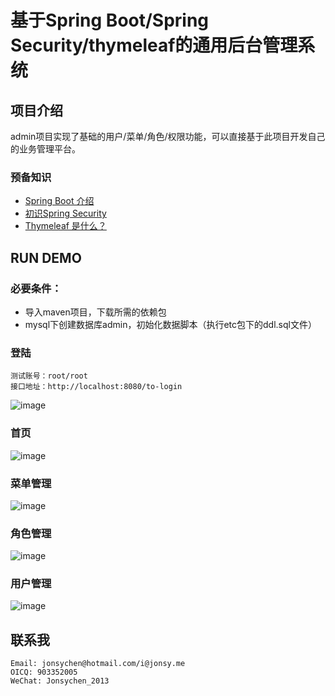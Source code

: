 # 基于Spring Boot/Spring Security/thymeleaf的通用后台管理系统
## 项目介绍
admin项目实现了基础的用户/菜单/角色/权限功能，可以直接基于此项目开发自己的业务管理平台。

### 预备知识
+ <a href="http://www.infoq.com/cn/articles/microframeworks1-spring-boot" target="_blank">Spring Boot 介绍</a>
+ <a href="http://wiki.jikexueyuan.com/project/spring-security/first-experience.html" target="_blank">初识Spring Security</a>
+ <a href="http://www.cnblogs.com/vinphy/p/4674247.html" target="_blank">Thymeleaf 是什么？</a>


## RUN DEMO
### 必要条件：
+ 导入maven项目，下载所需的依赖包
+ mysql下创建数据库admin，初始化数据脚本（执行etc包下的ddl.sql文件）
### 登陆
    测试账号：root/root
    接口地址：http://localhost:8080/to-login
![image](https://github.com/jonsychen/admin/raw/master/etc/login.png)
### 首页
![image](https://github.com/jonsychen/admin/raw/master/etc/index.png)
### 菜单管理
![image](https://github.com/jonsychen/admin/raw/master/etc/menu.png)
### 角色管理
![image](https://github.com/jonsychen/admin/raw/master/etc/role.png)
### 用户管理
![image](https://github.com/jonsychen/admin/raw/master/etc/user.png)
## 联系我
    Email: jonsychen@hotmail.com/i@jonsy.me
    OICQ: 903352005
    WeChat: Jonsychen_2013 







